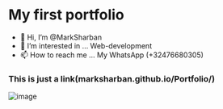# My first portfolio
- 👋 Hi, I’m @MarkSharban
- 👀 I’m interested in ... Web-development
- 📫 How to reach me ... My WhatsApp (+32476680305)
### This is just a link(marksharban.github.io/Portfolio/)


![image](https://github.com/MarkSharban/First-Portfolio/assets/154080698/509dbed1-9146-4d75-af7b-b3cbac859ee3)

